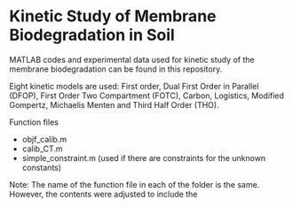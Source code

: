 # Kinetic Study of Membrane Biodegradation in Soil
MATLAB codes and experimental data used for kinetic study of the membrane biodegradation can be found in this repository.

Eight kinetic models are used: First order, Dual First Order in Parallel (DFOP), First Order Two Compartment (FOTC), Carbon, Logistics, Modified Gompertz, Michaelis Menten and Third Half Order (THO).

Function files
- objf_calib.m
- calib_CT.m
- simple_constraint.m (used if there are constraints for the unknown constants)

Note: The name of the function file in each of the folder is the same. However, the contents were adjusted to include the 
